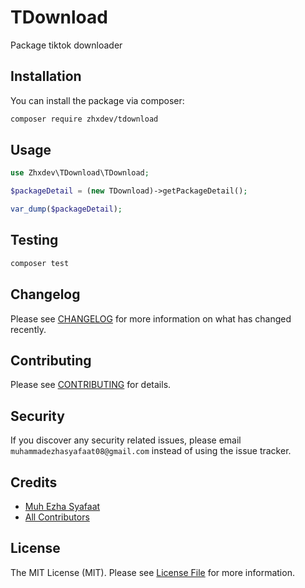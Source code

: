 # TDownload

Package tiktok downloader

## Installation

You can install the package via composer:

```bash
composer require zhxdev/tdownload
```

## Usage

```php
use Zhxdev\TDownload\TDownload;

$packageDetail = (new TDownload)->getPackageDetail();

var_dump($packageDetail);
```

## Testing

```bash
composer test
```

## Changelog

Please see [CHANGELOG](CHANGELOG.md) for more information on what has changed recently.

## Contributing

Please see [CONTRIBUTING](CONTRIBUTING.md) for details.

## Security

If you discover any security related issues, please email `muhammadezhasyafaat08@gmail.com` instead of using the issue tracker.

## Credits

- [Muh Ezha Syafaat](https://github.com/ezhasyafaat)
- [All Contributors](https://github.com/zhxdev/tdownload/graphs/contributors)

## License

The MIT License (MIT). Please see [License File](LICENSE.md) for more information.
